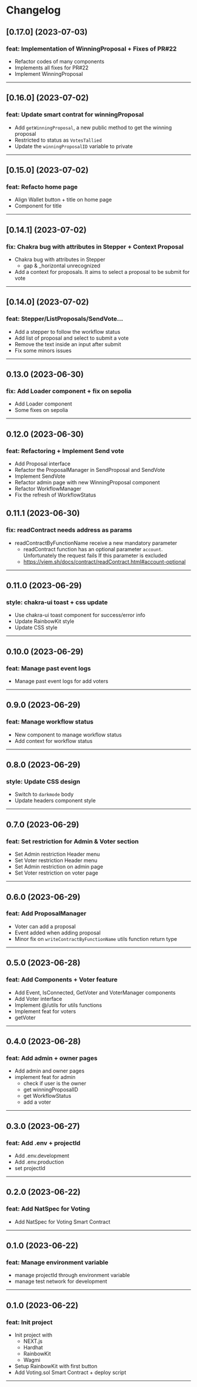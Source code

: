 # Changelog

## [0.17.0] (2023-07-03)

### feat: Implementation of WinningProposal + Fixes of PR#22

- Refactor codes of many components
- Implements all fixes for PR#22
- Implement WinningProposal

---

## [0.16.0] (2023-07-02)

### feat: Update smart contrat for winningProposal

- Add `getWinningProposal`, a new public method to get the winning proposal 
- Restricted to status as `VotesTallied`
- Update the `winningProposalID` variable to private

---

## [0.15.0] (2023-07-02)

### feat: Refacto home page

- Align Wallet button + title on home page
- Component for title

---

## [0.14.1] (2023-07-02)

### fix: Chakra bug with attributes in Stepper + Context Proposal 

- Chakra bug with attributes in Stepper
  - gap & _horizontal unrecognized 
- Add a context for proposals. It aims to select a proposal to be submit for vote 

---

## [0.14.0] (2023-07-02)

### feat: Stepper/ListProposals/SendVote...

- Add a stepper to follow the workflow status
- Add list of proposal and select to submit a vote
- Remove the text inside an input after submit
- Fix some minors issues

---

## 0.13.0 (2023-06-30)

### fix: Add Loader component + fix on sepolia

- Add Loader component
- Some fixes on sepolia

---

## 0.12.0 (2023-06-30)

### feat: Refactoring + Implement Send vote

- Add Proposal interface
- Refactor the ProposalManager in SendProposal and SendVote
- Implement SendVote
- Refactor admin page with new WinningProposal component
- Refactor WorkflowManager
- Fix the refresh of WorkflowStatus

## 0.11.1 (2023-06-30)

### fix: readContract needs address as params 

- readContractByFunctionName receive a new mandatory parameter
  - readContract function has an optional parameter `account`. Unfortunately the request fails If this parameter is excluded
  - https://viem.sh/docs/contract/readContract.html#account-optional

---

## 0.11.0 (2023-06-29)

### style: chakra-ui toast + css update

- Use chakra-ui toast component for success/error info
- Update RainbowKit style
- Update CSS style

---

## 0.10.0 (2023-06-29)

### feat: Manage past event logs

- Manage past event logs for add voters

---

## 0.9.0 (2023-06-29)

### feat: Manage workflow status 

- New component to manage workflow status
- Add context for workflow status 

---

## 0.8.0 (2023-06-29)

### style: Update CSS design

- Switch to `darkmode` body
- Update headers component style

---

## 0.7.0 (2023-06-29)

### feat: Set restriction for Admin & Voter section

- Set Admin restriction Header menu
- Set Voter restriction Header menu
- Set Admin restriction on admin page
- Set Voter restriction on voter page

---

## 0.6.0 (2023-06-29)

### feat: Add ProposalManager

- Voter can add a proposal
- Event added when adding proposal
- Minor fix on `writeContractByFunctionName` utils function return type

---

## 0.5.0 (2023-06-28)

### feat: Add Components + Voter feature

- Add Event, IsConnected, GetVoter and VoterManager components
- Add Voter interface
- Implement @/utils for utils functions
- Implement feat for voters
- getVoter

---

## 0.4.0 (2023-06-28)

### feat: Add admin + owner pages

- Add admin and owner pages
- implement feat for admin
  - check if user is the owner
  - get winningProposalID
  - get WorkflowStatus
  - add a voter

---

## 0.3.0 (2023-06-27)

### feat: Add .env + projectId

- Add .env.development
- Add .env.production
- set projectId

---

## 0.2.0 (2023-06-22)

### feat: Add NatSpec for Voting

- Add NatSpec for Voting Smart Contract

---

## 0.1.0 (2023-06-22)

### feat: Manage environment variable

- manage projectId through environment variable
- manage test network for development

---

## 0.1.0 (2023-06-22)

### feat: Init project 

- Init project with 
  - NEXT.js
  - Hardhat
  - RainbowKit
  - Wagmi
- Setup RainbowKit with first button
- Add Voting.sol Smart Contract + deploy script

---